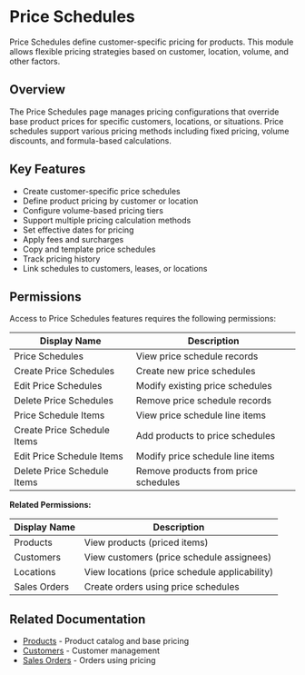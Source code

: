 # Price Schedules

Price Schedules define customer-specific pricing for products. This module allows flexible pricing strategies based on customer, location, volume, and other factors.

## Overview

The Price Schedules page manages pricing configurations that override base product prices for specific customers, locations, or situations. Price schedules support various pricing methods including fixed pricing, volume discounts, and formula-based calculations.

## Key Features

* Create customer-specific price schedules
* Define product pricing by customer or location
* Configure volume-based pricing tiers
* Support multiple pricing calculation methods
* Set effective dates for pricing
* Apply fees and surcharges
* Copy and template price schedules
* Track pricing history
* Link schedules to customers, leases, or locations

## Permissions

Access to Price Schedules features requires the following permissions:

| Display Name | Description |
|--------------|-------------|
| Price Schedules | View price schedule records |
| Create Price Schedules | Create new price schedules |
| Edit Price Schedules | Modify existing price schedules |
| Delete Price Schedules | Remove price schedule records |
| Price Schedule Items | View price schedule line items |
| Create Price Schedule Items | Add products to price schedules |
| Edit Price Schedule Items | Modify price schedule line items |
| Delete Price Schedule Items | Remove products from price schedules |

**Related Permissions:**

| Display Name | Description |
|--------------|-------------|
| Products | View products (priced items) |
| Customers | View customers (price schedule assignees) |
| Locations | View locations (price schedule applicability) |
| Sales Orders | Create orders using price schedules |

## Related Documentation

* [Products](Products.md) - Product catalog and base pricing
* [Customers](../AreaManagement/Customers.md) - Customer management
* [Sales Orders](../Distribution/SalesOrders.md) - Orders using pricing

